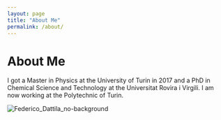 ```yaml
---
layout: page
title: "About Me"
permalink: /about/
---
```

# About Me

I got a Master in Physics at the University of Turin in 2017 and a PhD in Chemical Science and Technology at the Universitat Rovira i Virgili. I am now working at the Polytechnic of Turin.

![Federico_Dattila_no-background](https://github.com/FedeDat/FedeDat.GitHub.io/assets/79327055/daf1ca64-fc9d-4760-8a82-60b6bc418261)


